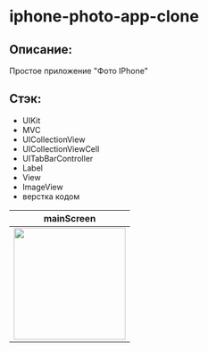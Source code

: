 # iphone-photo-app-clone

## Описание:
Простое приложение "Фото IPhone"

## Стэк:
- UIKit
- MVC
- UICollectionView
- UICollectionViewCell
- UITabBarController
- Label
- View
- ImageView
- верстка кодом

| mainScreen |
| ------------ | 
| <img src="https://github.com/georg1856/layout-of-the-screen-with-albums-from-the-standard-Photos-app/blob/develop/Example.gif" width="200">
